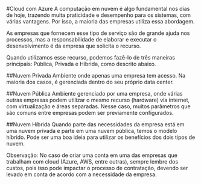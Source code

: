 #Cloud com Azure
A computação em nuvem é algo fundamental nos dias de hoje, trazendo muita praticidade e desempenho para os sistemas, com várias vantagens. Por isso, a maioria das empresas utiliza essa abordagem.

As empresas que fornecem esse tipo de serviço são de grande ajuda nos processos, mas a responsabilidade de elaborar e executar o desenvolvimento é da empresa que solicita o recurso.

Quando utilizamos esse recurso, podemos fazê-lo de três maneiras principais: Pública, Privada e Híbrida, como descrito abaixo.

##Nuvem Privada
Ambiente onde apenas uma empresa tem acesso. Na maioria dos casos, é gerenciada dentro do seu próprio data center.

##Nuvem Pública
Ambiente gerenciado por uma empresa, onde várias outras empresas podem utilizar o mesmo recurso (hardware) via internet, com virtualização e áreas separadas. Nesse caso, muitos parâmetros que são comuns entre empresas podem ser previamente configurados.

##Nuvem Híbrida
Quando parte das necessidades da empresa está em uma nuvem privada e parte em uma nuvem pública, temos o modelo híbrido. Pode ser uma boa ideia para utilizar os benefícios dos dois tipos de nuvem.

Observação: No caso de criar uma conta em uma das empresas que trabalham com cloud (Azure, AWS, entre outras), sempre lembre dos custos, pois isso pode impactar o processo de contratação, devendo ser levado em conta de acordo com a necessidade da empresa.
